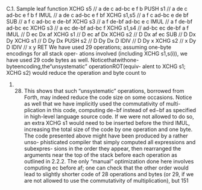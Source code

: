 C.1. Sample leaf function
XCHG s5 // a de c ad-bc e f b
PUSH s1 // a de c ad-bc e f b f
IMUL // a de c ad-bc e f bf
XCHG s1,s5 // a f c ad-bc e de bf
SUB // a f c ad-bc e de-bf
XCHG s3 // a f de-bf ad-bc e c
IMUL // a f de-bf ad-bc ec
XCHG s3 // a ec de-bf ad-bc f
XCHG s1,s4 // ad-bc ec de-bf a f
IMUL // D ec Dx af
XCHG s1 // D ec af Dx
XCHG s2 // D Dx af ec
SUB // D Dx Dy
XCHG s1 // D Dy Dx
PUSH s2 // D Dy Dx D
IDIV // D Dy x
XCHG s2 // x Dy D
IDIV // x y
RET
We have used 29 operations; assuming one-byte encodings for all stack oper-
ations involved (including XCHG s1,s(i)), we have used 29 code bytes as well.
Noticethatwithone-byteencoding,the“unsystematic” operationROT(equiv-
alent to XCHG s1; XCHG s2) would reduce the operation and byte count to
1. 28. This shows that such “unsystematic” operations, borrowed from Forth,
may indeed reduce the code size on some occasions.
Notice as well that we have implicitly used the commutativity of multi-
plication in this code, computing de−bf instead of ed−bf as specified in
high-level language source code. If we were not allowed to do so, an extra
XCHG s1 would need to be inserted before the third IMUL, increasing the total
size of the code by one operation and one byte.
The code presented above might have been produced by a rather unso-
phisticated compiler that simply computed all expressions and subexpres-
sions in the order they appear, then rearranged the arguments near the top
of the stack before each operation as outlined in 2.2.2. The only “manual”
optimization done here involves computing ec before af; one can check that
the other order would lead to slightly shorter code of 28 operations and bytes
(or 29, if we are not allowed to use the commutativity of multiplication), but
151

